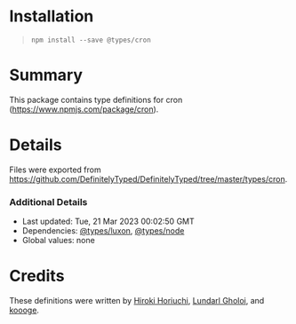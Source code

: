 # Installation
> `npm install --save @types/cron`

# Summary
This package contains type definitions for cron (https://www.npmjs.com/package/cron).

# Details
Files were exported from https://github.com/DefinitelyTyped/DefinitelyTyped/tree/master/types/cron.

### Additional Details
 * Last updated: Tue, 21 Mar 2023 00:02:50 GMT
 * Dependencies: [@types/luxon](https://npmjs.com/package/@types/luxon), [@types/node](https://npmjs.com/package/@types/node)
 * Global values: none

# Credits
These definitions were written by [Hiroki Horiuchi](https://github.com/horiuchi), [Lundarl Gholoi](https://github.com/winup), and [koooge](https://github.com/koooge).
